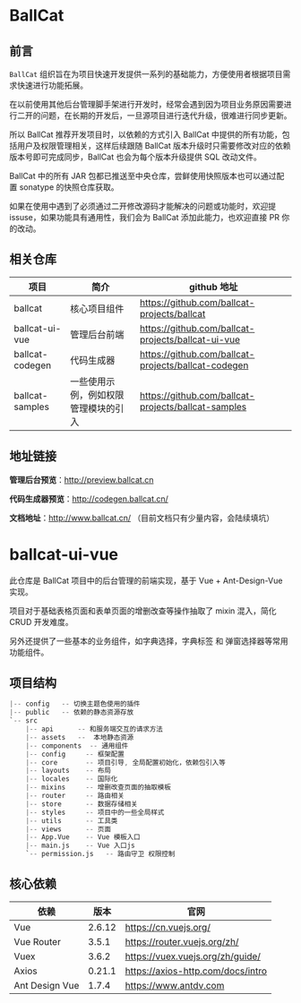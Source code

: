 # BallCat

## 前言

`BallCat` 组织旨在为项目快速开发提供一系列的基础能力，方便使用者根据项目需求快速进行功能拓展。

在以前使用其他后台管理脚手架进行开发时，经常会遇到因为项目业务原因需要进行二开的问题，在长期的开发后，一旦源项目进行迭代升级，很难进行同步更新。

所以 BallCat 推荐开发项目时，以依赖的方式引入 BallCat 中提供的所有功能，包括用户及权限管理相关，这样后续跟随 BallCat 版本升级时只需要修改对应的依赖版本号即可完成同步，BallCat 也会为每个版本升级提供 SQL 改动文件。

BallCat 中的所有 JAR 包都已推送至中央仓库，尝鲜使用快照版本也可以通过配置 sonatype 的快照仓库获取。

如果在使用中遇到了必须通过二开修改源码才能解决的问题或功能时，欢迎提 issuse，如果功能具有通用性，我们会为 BallCat 添加此能力，也欢迎直接 PR 你的改动。



## 相关仓库

| 项目            | 简介                                 | github 地址                                         |
| --------------- | ------------------------------------ | --------------------------------------------------- |
| ballcat         | 核心项目组件                         | https://github.com/ballcat-projects/ballcat         |
| ballcat-ui-vue  | 管理后台前端                         | https://github.com/ballcat-projects/ballcat-ui-vue  |
| ballcat-codegen | 代码生成器                           | https://github.com/ballcat-projects/ballcat-codegen |
| ballcat-samples | 一些使用示例，例如权限管理模块的引入 | https://github.com/ballcat-projects/ballcat-samples |



## 地址链接

**管理后台预览**：http://preview.ballcat.cn

**代码生成器预览**：http://codegen.ballcat.cn/

**文档地址**：http://www.ballcat.cn/ （目前文档只有少量内容，会陆续填坑）



# ballcat-ui-vue

此仓库是 BallCat 项目中的后台管理的前端实现，基于 Vue + Ant-Design-Vue 实现。

项目对于基础表格页面和表单页面的增删改查等操作抽取了 mixin 混入，简化 CRUD 开发难度。

另外还提供了一些基本的业务组件，如字典选择，字典标签 和 弹窗选择器等常用功能组件。



## 项目结构

```s
|-- config   -- 切换主题色使用的插件
|-- public   -- 依赖的静态资源存放
`-- src           
    |-- api      -- 和服务端交互的请求方法
    |-- assets   --  本地静态资源
    |-- components  -- 通用组件
    |-- config     -- 框架配置
    |-- core       -- 项目引导, 全局配置初始化，依赖包引入等
    |-- layouts    -- 布局
    |-- locales    -- 国际化
    |-- mixins     -- 增删改查页面的抽取模板
    |-- router     -- 路由相关
    |-- store      -- 数据存储相关
    |-- styles     -- 项目中的一些全局样式
    |-- utils      -- 工具类
    |-- views      -- 页面
    |-- App.Vue    -- Vue 模板入口
    |-- main.js    -- Vue 入口js
    `-- permission.js   -- 路由守卫 权限控制
```



## 核心依赖

| 依赖           | 版本   | 官网                              |
| -------------- | ------ | --------------------------------- |
| Vue            | 2.6.12 | https://cn.vuejs.org/             |
| Vue Router     | 3.5.1  | https://router.vuejs.org/zh/      |
| Vuex           | 3.6.2  | https://vuex.vuejs.org/zh/guide/  |
| Axios          | 0.21.1 | https://axios-http.com/docs/intro |
| Ant Design Vue | 1.7.4  | https://www.antdv.com             |